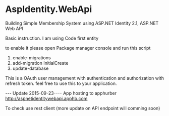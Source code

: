 # AspIdentity.WebApi
Building Simple Membership System using ASP.NET Identity 2.1, ASP.NET Web API

Basic instruction.
I am using Code first entity

to enable it please open Package manager console and run this script

	
1. enable-migrations
2. add-migration InitialCreate
3. update-database

This is a OAuth user management with authentication and
authorization with refresh token. feel free to use this to your application.

--- Update 2015-09-23----
App hosting to apphurber
http://aspnetidentitywebapi.apphb.com

To check use rest client (more update on API endpoint will comming soon)
